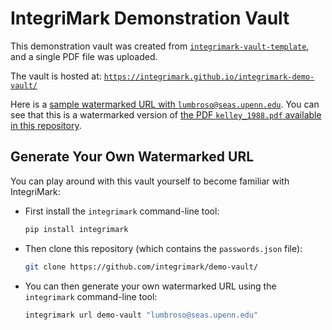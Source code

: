 # IntegriMark Demonstration Vault

This demonstration vault was created from [`integrimark-vault-template`](https://github.com/integrimark/integrimark-vault-template), and a single PDF file was uploaded.

The vault is hosted at: [`https://integrimark.github.io/integrimark-demo-vault/`](https://integrimark.github.io/integrimark-demo-vault/)

Here is a [sample watermarked URL with `lumbroso@seas.upenn.edu`](https://integrimark.github.io/integrimark-demo-vault/kelley_1988.pdf?email=lumbroso%40seas.upenn.edu&key=U2FsdGVkX19%2BGx52d61mhqRDsGxYjCb3gSjPLfDD2qEdBh/4AgpsR9MKxlo3gCVJ). You can see that this is a watermarked version of [the PDF `kelley_1988.pdf` available in this repository](https://github.com/integrimark/integrimark-demo-vault/raw/main/kelley_1988.pdf).

## Generate Your Own Watermarked URL

You can play around with this vault yourself to become familiar with IntegriMark:

- First install the `integrimark` command-line tool:

    ```bash
    pip install integrimark
    ```

- Then clone this repository (which contains the `passwords.json` file):

    ```bash
    git clone https://github.com/integrimark/demo-vault/
    ```

- You can then generate your own watermarked URL using the `integrimark` command-line tool:

    ```bash
    integrimark url demo-vault "lumbroso@seas.upenn.edu"
    ```
